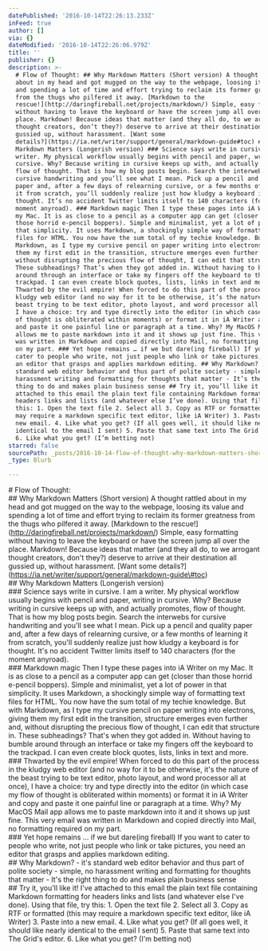 ```yaml
---
datePublished: '2016-10-14T22:26:13.233Z'
inFeed: true
author: []
via: {}
dateModified: '2016-10-14T22:26:06.979Z'
title: ''
publisher: {}
description: >-
  # Flow of Thought: ## Why Markdown Matters (Short version) A thought rattled
  about in my head and got mugged on the way to the webpage, loosing its value
  and spending a lot of time and effort trying to reclaim its former greatness
  from the thugs who pilfered it away. [Markdown to the
  rescue!](http://daringfireball.net/projects/markdown/) Simple, easy formatting
  without having to leave the keyboard or have the screen jump all over the
  place. Markdown! Because ideas that matter (and they all do, to we arrogant
  thought creators, don’t they?) deserve to arrive at their destination all
  gussied up, without harassment. [Want some
  details?](https://ia.net/writer/support/general/markdown-guide#toc) ## Why
  Markdown Matters (Longerish version) ### Science says write in cursive. I am a
  writer. My physical workflow usually begins with pencil and paper, writing in
  cursive. Why? Because writing in cursive keeps up with, and actually promotes,
  flow of thought. That is how my blog posts begin. Search the interwebs for
  cursive handwriting and you’ll see what I mean. Pick up a pencil and quality
  paper and, after a few days of relearning cursive, or a few months of learning
  it from scratch, you’ll suddenly realize just how kludgy a keyboard is for
  thought. It’s no accident Twitter limits itself to 140 characters (for the
  moment anyroad). ### Markdown magic Then I type these pages into iA Writer on
  my Mac. It is as close to a pencil as a computer app can get (closer than
  those horrid e-pencil boppers). Simple and minimalist, yet a lot of power in
  that simplicity. It uses Markdown, a shockingly simple way of formatting text
  files for HTML. You now have the sum total of my techie knowledge. But with
  Markdown, as I type my cursive pencil on paper writing into electrons, giving
  them my first edit in the transition, structure emerges even further and,
  without disrupting the precious flow of thought, I can edit that structure in.
  These subheadings? That’s when they got added in. Without having to bumble
  around through an interface or take my fingers off the keyboard to the
  trackpad. I can even create block quotes, lists, links in text and more. ###
  Thwarted by the evil empire! When forced to do this part of the process in the
  kludgy web editor (and no way for it to be otherwise, it’s the nature of the
  beast trying to be text editor, photo layout, and word processor all at once),
  I have a choice: try and type directly into the editor (in which case my flow
  of thought is obliterated within moments) or format it in iA Writer and copy
  and paste it one painful line or paragraph at a time. Why? My MacOS Mail app
  allows me to paste markdown into it and it shows up just fine. This very email
  was written in Markdown and copied directly into Mail, no formatting required
  on my part. ### Yet hope remains … if we but dare(ing fireball) If you want to
  cater to people who write, not just people who link or take pictures, you need
  an editor that grasps and applies markdown editing. ## Why Markdown? - it’s
  standard web editor behavior and thus part of polite society - simple, no
  harassment writing and formatting for thoughts that matter - It’s the right
  thing to do and makes plain business sense ## Try it, you’ll like it! I’ve
  attached to this email the plain text file containing Markdown formatting for
  headers links and lists (and whatever else I’ve done). Using that file, try
  this: 1. Open the text file 2. Select all 3. Copy as RTF or formatted (this
  may require a markdown specific text editor, like iA Writer) 3. Paste into a
  new email. 4. Like what you get? (If all goes well, it should like nearly
  identical to the email I sent) 5. Paste that same text into The Grid’s editor.
  6. Like what you get? (I’m betting not)
starred: false
sourcePath: _posts/2016-10-14-flow-of-thought-why-markdown-matters-short-version-a.md
_type: Blurb

---
```

\# Flow of Thought:   
\#\# Why Markdown Matters (Short version) A thought rattled about in my head and got mugged on the way to the webpage, loosing its value and spending a lot of time and effort trying to reclaim its former greatness from the thugs who pilfered it away. \[Markdown to the rescue!\](http://daringfireball.net/projects/markdown/) Simple, easy formatting without having to leave the keyboard or have the screen jump all over the place. Markdown! Because ideas that matter (and they all do, to we arrogant thought creators, don't they?) deserve to arrive at their destination all gussied up, without harassment. \[Want some details?\](https://ia.net/writer/support/general/markdown-guide\#toc)   
\#\# Why Markdown Matters (Longerish version)   
\#\#\# Science says write in cursive. I am a writer. My physical workflow usually begins with pencil and paper, writing in cursive. Why? Because writing in cursive keeps up with, and actually promotes, flow of thought. That is how my blog posts begin. Search the interwebs for cursive handwriting and you'll see what I mean. Pick up a pencil and quality paper and, after a few days of relearning cursive, or a few months of learning it from scratch, you'll suddenly realize just how kludgy a keyboard is for thought. It's no accident Twitter limits itself to 140 characters (for the moment anyroad).   
\#\#\# Markdown magic Then I type these pages into iA Writer on my Mac. It is as close to a pencil as a computer app can get (closer than those horrid e-pencil boppers). Simple and minimalist, yet a lot of power in that simplicity. It uses Markdown, a shockingly simple way of formatting text files for HTML. You now have the sum total of my techie knowledge. But with Markdown, as I type my cursive pencil on paper writing into electrons, giving them my first edit in the transition, structure emerges even further and, without disrupting the precious flow of thought, I can edit that structure in. These subheadings? That's when they got added in. Without having to bumble around through an interface or take my fingers off the keyboard to the trackpad. I can even create block quotes, lists, links in text and more.   
\#\#\# Thwarted by the evil empire! When forced to do this part of the process in the kludgy web editor (and no way for it to be otherwise, it's the nature of the beast trying to be text editor, photo layout, and word processor all at once), I have a choice: try and type directly into the editor (in which case my flow of thought is obliterated within moments) or format it in iA Writer and copy and paste it one painful line or paragraph at a time. Why? My MacOS Mail app allows me to paste markdown into it and it shows up just fine. This very email was written in Markdown and copied directly into Mail, no formatting required on my part.   
\#\#\# Yet hope remains ... if we but dare(ing fireball) If you want to cater to people who write, not just people who link or take pictures, you need an editor that grasps and applies markdown editing.   
\#\# Why Markdown? - it's standard web editor behavior and thus part of polite society - simple, no harassment writing and formatting for thoughts that matter - It's the right thing to do and makes plain business sense   
\#\# Try it, you'll like it! I've attached to this email the plain text file containing Markdown formatting for headers links and lists (and whatever else I've done). Using that file, try this: 1\. Open the text file 2\. Select all 3\. Copy as RTF or formatted (this may require a markdown specific text editor, like iA Writer) 3\. Paste into a new email. 4\. Like what you get? (If all goes well, it should like nearly identical to the email I sent) 5\. Paste that same text into The Grid's editor. 6\. Like what you get? (I'm betting not)